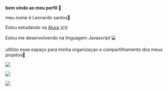 **bem vindo ao meu perfil 🎱**

meu nome é Leonardo santos🧠

Estou estudando na [Alura](https://www.alura.com.br).🇧🇷

Estou me desenvolvendo na linguagem Javascript 💻

ultilizo esse espaço para minha organizaçao e compartilhamento dos meus projetos🥇

![](https://media.tenor.com/ISELXPAMm3gAAAAM/cristiano-ronaldo-ronaldo-juventus.gif)

![](https://media.tenor.com/lY--UKxouUMAAAAM/cristiano-ronaldo-nao-grita-nao-grita.gif)

![](https://media.tenor.com/NPFbJouWeHQAAAAM/cr7-siuu.gif)
